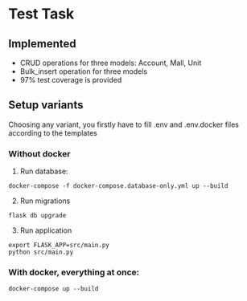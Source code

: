 # Test Task

## Implemented
- CRUD operations for three models: Account, Mall, Unit
- Bulk_insert operation for three models
- 97% test coverage is provided

## Setup variants
Choosing any variant, you firstly have to fill .env and .env.docker files according to the templates
### Without docker
1. Run database:
```shell
docker-compose -f docker-compose.database-only.yml up --build
```
2. Run migrations
```shell
flask db upgrade
```
3. Run application
```
export FLASK_APP=src/main.py
python src/main.py
```
### With docker, everything at once:
```
docker-compose up --build
```
